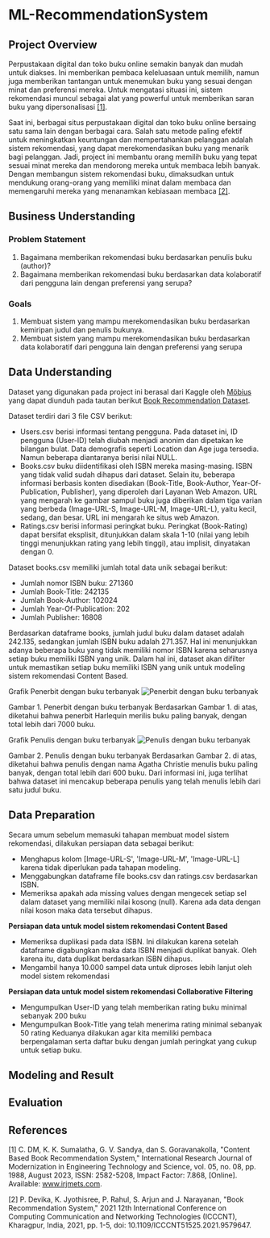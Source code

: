 # ML-RecommendationSystem

## Project Overview
Perpustakaan digital dan toko buku online semakin banyak dan mudah untuk diakses. Ini memberikan pembaca keleluasaan untuk memilih, namun juga memberikan tantangan untuk menemukan buku yang sesuai dengan minat dan preferensi mereka. Untuk mengatasi situasi ini, sistem rekomendasi muncul sebagai alat yang powerful untuk memberikan saran buku yang dipersonalisasi [[1]](https://www.irjmets.com/uploadedfiles/paper//issue_8_august_2023/44243/final/fin_irjmets1692990447.pdf).

Saat ini, berbagai situs perpustakaan digital dan toko buku online bersaing satu sama lain dengan berbagai cara. Salah satu metode paling efektif untuk meningkatkan keuntungan dan mempertahankan pelanggan adalah sistem rekomendasi, yang dapat merekomendasikan buku yang menarik bagi pelanggan. Jadi, project ini membantu orang memilih buku yang tepat sesuai minat mereka dan mendorong mereka untuk membaca lebih banyak.  Dengan membangun sistem rekomendasi buku, dimaksudkan untuk mendukung orang-orang yang memiliki minat dalam membaca dan memengaruhi mereka yang menanamkan kebiasaan membaca [[2]](https://ieeexplore.ieee.org/abstract/document/9579647). 

## Business Understanding
### Problem Statement
1. Bagaimana memberikan rekomendasi buku berdasarkan penulis buku (author)?
2. Bagaimana memberikan rekomendasi buku berdasarkan data kolaboratif dari pengguna lain dengan preferensi yang serupa?

### Goals
1. Membuat sistem yang mampu merekomendasikan buku berdasarkan kemiripan judul dan penulis bukunya.
2. Membuat sistem yang mampu merekomendasikan buku berdasarkan data kolaboratif dari pengguna lain dengan preferensi yang serupa

## Data Understanding
Dataset yang digunakan pada project ini berasal dari Kaggle oleh [Möbius](https://www.kaggle.com/arashnic) yang dapat diunduh pada tautan berikut [Book Recommendation Dataset](https://www.kaggle.com/datasets/arashnic/book-recommendation-dataset).

Dataset terdiri dari 3 file CSV berikut:
- Users.csv berisi informasi tentang pengguna. Pada dataset ini, ID pengguna (User-ID) telah diubah menjadi anonim dan dipetakan ke bilangan bulat. Data demografis seperti Location dan Age juga tersedia. Namun beberapa diantaranya berisi nilai NULL.
- Books.csv buku diidentifikasi oleh ISBN mereka masing-masing. ISBN yang tidak valid sudah dihapus dari dataset. Selain itu, beberapa informasi berbasis konten disediakan (Book-Title, Book-Author, Year-Of-Publication, Publisher), yang diperoleh dari Layanan Web Amazon. URL yang mengarah ke gambar sampul buku juga diberikan dalam tiga varian yang berbeda (Image-URL-S, Image-URL-M, Image-URL-L), yaitu kecil, sedang, dan besar. URL ini mengarah ke situs web Amazon.
- Ratings.csv berisi informasi peringkat buku. Peringkat (Book-Rating) dapat bersifat eksplisit, ditunjukkan dalam skala 1-10 (nilai yang lebih tinggi menunjukkan rating yang lebih tinggi), atau implisit, dinyatakan dengan 0.

Dataset books.csv memiliki jumlah total data unik sebagai berikut:
- Jumlah nomor ISBN buku: 271360
- Jumlah Book-Title: 242135
- Jumlah Book-Author: 102024
- Jumlah Year-Of-Publication: 202
- Jumlah Publisher: 16808

Berdasarkan dataframe books, jumlah judul buku dalam dataset adalah 242.135, sedangkan jumlah ISBN buku adalah 271.357. Hal ini menunjukkan adanya beberapa buku yang tidak memiliki nomor ISBN karena seharusnya setiap buku memiliki ISBN yang unik. Dalam hal ini, dataset akan difilter untuk memastikan setiap buku memiliki ISBN yang unik untuk modeling sistem rekomendasi Content Based.

Grafik Penerbit dengan buku terbanyak
![Penerbit dengan buku terbanyak](https://github.com/ainunannisak/ML-RecommendationSystem/assets/70701995/1835df6b-7366-4603-9aa2-89629c8ca848)

Gambar 1.  Penerbit dengan buku terbanyak
Berdasarkan Gambar 1. di atas, diketahui bahwa penerbit Harlequin merilis buku paling banyak, dengan total lebih dari 7000 buku.

Grafik Penulis dengan buku terbanyak
![Penulis dengan buku terbanyak](https://github.com/ainunannisak/ML-RecommendationSystem/assets/70701995/dacb2898-3501-4793-8bd4-ec87cc07778c)

Gambar 2.  Penulis dengan buku terbanyak
Berdasarkan Gambar 2. di atas, diketahui bahwa penulis dengan nama Agatha Christie menulis buku paling banyak, dengan total lebih dari 600 buku. Dari informasi ini, juga terlihat bahwa dataset ini mencakup beberapa penulis yang telah menulis lebih dari satu judul buku.

## Data Preparation
Secara umum sebelum memasuki tahapan membuat model sistem rekomendasi, dilakukan persiapan data sebagai berikut:
- Menghapus kolom [Image-URL-S', 'Image-URL-M', 'Image-URL-L]  karena tidak diperlukan pada tahapan modeling.
- Menggabungkan dataframe file books.csv dan ratings.csv berdasarkan ISBN.
- Memeriksa apakah ada missing values dengan mengecek setiap sel dalam dataset yang memiliki nilai kosong (null). Karena ada data dengan nilai koson maka data tersebut dihapus.
  
**Persiapan data untuk model sistem rekomendasi Content Based**
- Memeriksa duplikasi pada data ISBN. Ini dilakukan karena setelah dataframe digabungkan maka data ISBN menjadi duplikat banyak. Oleh karena itu, data duplikat berdasarkan ISBN dihapus.
- Mengambil hanya 10.000 sampel data untuk diproses lebih lanjut oleh model sistem rekomendasi
  
**Persiapan data untuk model sistem rekomendasi Collaborative Filtering**
- Mengumpulkan User-ID yang telah memberikan rating buku minimal sebanyak 200 buku
- Mengumpulkan Book-Title yang telah menerima rating minimal sebanyak 50 rating
Keduanya dilakukan agar kita memiliki pembaca berpengalaman serta daftar buku dengan jumlah peringkat yang cukup untuk setiap buku.

## Modeling and Result

## Evaluation

## References

[1] C. DM, K. K. Sumalatha, G. V. Sandya, dan S. Goravanakolla, "Content Based Book Recommendation System," International Research Journal of Modernization in Engineering Technology and Science, vol. 05, no. 08, pp. 1988, August 2023, ISSN: 2582-5208, Impact Factor: 7.868, [Online]. Available: www.irjmets.com.

[2] P. Devika, K. Jyothisree, P. Rahul, S. Arjun and J. Narayanan, "Book Recommendation System," 2021 12th International Conference on Computing Communication and Networking Technologies (ICCCNT), Kharagpur, India, 2021, pp. 1-5, doi: 10.1109/ICCCNT51525.2021.9579647. 



